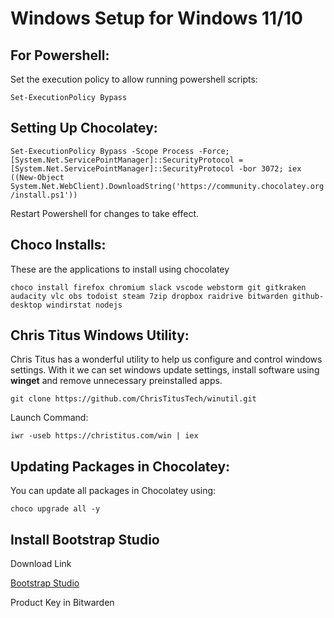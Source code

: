 # Windows Setup for Windows 11/10

## For Powershell: 

Set the execution policy to allow running powershell scripts:

`Set-ExecutionPolicy Bypass`

## Setting Up Chocolatey:

`Set-ExecutionPolicy Bypass -Scope Process -Force; [System.Net.ServicePointManager]::SecurityProtocol = [System.Net.ServicePointManager]::SecurityProtocol -bor 3072; iex ((New-Object System.Net.WebClient).DownloadString('https://community.chocolatey.org/install.ps1'))`

Restart Powershell for changes to take effect.

## Choco Installs:

These are the applications to install using chocolatey

`choco install firefox chromium slack vscode webstorm git gitkraken audacity vlc obs todoist steam 7zip dropbox raidrive bitwarden github-desktop windirstat nodejs`

## Chris Titus Windows Utility:

Chris Titus has a wonderful utility to help us configure and control windows settings. With it we can set windows update settings, install software using **winget** and remove unnecessary preinstalled apps.

`git clone https://github.com/ChrisTitusTech/winutil.git`

Launch Command:

`iwr -useb https://christitus.com/win | iex`

## Updating Packages in Chocolatey:

You can update all packages in Chocolatey using: 

`choco upgrade all -y`

## Install Bootstrap Studio

Download Link 

[Bootstrap Studio](http://www.bootstrapstudio.io/download/)

Product Key in Bitwarden

